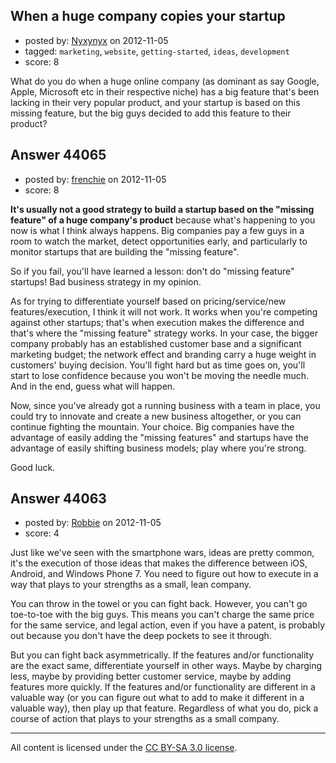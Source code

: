 ## When a huge company copies your startup

- posted by: [Nyxynyx](https://stackexchange.com/users/-1/21478-nyxynyx) on 2012-11-05
- tagged: `marketing`, `website`, `getting-started`, `ideas`, `development`
- score: 8

What do you do when a huge online company (as dominant as say Google, Apple, Microsoft etc in their respective niche) has a big feature that's been lacking in their very popular product, and your startup is based on this missing feature, but the big guys decided to add this feature to their product?


## Answer 44065

- posted by: [frenchie](https://stackexchange.com/users/-1/15155-frenchie) on 2012-11-05
- score: 8

**It's usually not a good strategy to build a startup based on the "missing feature" of a huge company's product** because what's happening to you now is what I think always happens. Big companies pay a few guys in a room to watch the market, detect opportunities early, and particularly to monitor startups that are building the "missing feature".

So if you fail, you'll have learned a lesson: don't do "missing feature" startups! Bad business strategy in my opinion.

As for trying to differentiate yourself based on pricing/service/new features/execution, I think it will not work. It works when you're competing against other startups; that's when execution makes the difference and that's where the "missing feature" strategy works. In your case, the bigger company probably has an established customer base and a significant marketing budget; the network effect and branding carry a huge weight in customers' buying decision. You'll fight hard but as time goes on, you'll start to lose confidence because you won't be moving the needle much. And in the end, guess what will happen.

Now, since you've already got a running business with a team in place, you could try to innovate and create a new business altogether, or you can continue fighting the mountain. Your choice. Big companies have the advantage of easily adding the "missing features" and startups have the advantage of easily shifting business models; play where you're strong.

Good luck.


## Answer 44063

- posted by: [Robbie](https://stackexchange.com/users/-1/21470-robbie) on 2012-11-05
- score: 4

Just like we've seen with the smartphone wars, ideas are pretty common, it's the execution of those ideas that makes the difference between iOS, Android, and Windows Phone 7. You need to figure out how to execute in a way that plays to your strengths as a small, lean company.

You can throw in the towel or you can fight back. However, you can't go toe-to-toe with the big guys. This means you can't charge the same price for the same service, and legal action, even if you have a patent, is probably out because you don't have the deep pockets to see it through.

But you can fight back asymmetrically. If the features and/or functionality are the exact same, differentiate yourself in other ways. Maybe by charging less, maybe by providing better customer service, maybe by adding features more quickly. If the features and/or functionality are different in a valuable way (or you can figure out what to add to make it different in a valuable way), then play up that feature. Regardless of what you do, pick a course of action that plays to your strengths as a small company.



---

All content is licensed under the [CC BY-SA 3.0 license](https://creativecommons.org/licenses/by-sa/3.0/).
